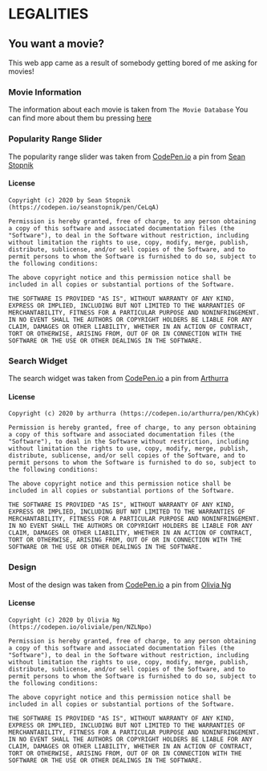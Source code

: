 # LEGALITIES

## You want a movie?

This web app came as a result of somebody getting bored of me asking for movies! 

### Movie Information
The information about each movie is taken from `The Movie Database` 
You can find more about them bu pressing [here](https://www.themoviedb.org)

### Popularity Range Slider 
The popularity range slider was taken from [CodePen.io](codepen.io) a pin from [Sean Stopnik](https://codepen.io/seanstopnik)
#### License 
```
Copyright (c) 2020 by Sean Stopnik (https://codepen.io/seanstopnik/pen/CeLqA)

Permission is hereby granted, free of charge, to any person obtaining a copy of this software and associated documentation files (the "Software"), to deal in the Software without restriction, including without limitation the rights to use, copy, modify, merge, publish, distribute, sublicense, and/or sell copies of the Software, and to permit persons to whom the Software is furnished to do so, subject to the following conditions:

The above copyright notice and this permission notice shall be included in all copies or substantial portions of the Software.

THE SOFTWARE IS PROVIDED "AS IS", WITHOUT WARRANTY OF ANY KIND, EXPRESS OR IMPLIED, INCLUDING BUT NOT LIMITED TO THE WARRANTIES OF MERCHANTABILITY, FITNESS FOR A PARTICULAR PURPOSE AND NONINFRINGEMENT. IN NO EVENT SHALL THE AUTHORS OR COPYRIGHT HOLDERS BE LIABLE FOR ANY CLAIM, DAMAGES OR OTHER LIABILITY, WHETHER IN AN ACTION OF CONTRACT, TORT OR OTHERWISE, ARISING FROM, OUT OF OR IN CONNECTION WITH THE SOFTWARE OR THE USE OR OTHER DEALINGS IN THE SOFTWARE.
```

### Search Widget 
The search widget was taken from [CodePen.io](codepen.io) a pin from [Arthurra](https://codepen.io/arthurra)
#### License 
```
Copyright (c) 2020 by arthurra (https://codepen.io/arthurra/pen/KhCyk)

Permission is hereby granted, free of charge, to any person obtaining a copy of this software and associated documentation files (the "Software"), to deal in the Software without restriction, including without limitation the rights to use, copy, modify, merge, publish, distribute, sublicense, and/or sell copies of the Software, and to permit persons to whom the Software is furnished to do so, subject to the following conditions:

The above copyright notice and this permission notice shall be included in all copies or substantial portions of the Software.

THE SOFTWARE IS PROVIDED "AS IS", WITHOUT WARRANTY OF ANY KIND, EXPRESS OR IMPLIED, INCLUDING BUT NOT LIMITED TO THE WARRANTIES OF MERCHANTABILITY, FITNESS FOR A PARTICULAR PURPOSE AND NONINFRINGEMENT. IN NO EVENT SHALL THE AUTHORS OR COPYRIGHT HOLDERS BE LIABLE FOR ANY CLAIM, DAMAGES OR OTHER LIABILITY, WHETHER IN AN ACTION OF CONTRACT, TORT OR OTHERWISE, ARISING FROM, OUT OF OR IN CONNECTION WITH THE SOFTWARE OR THE USE OR OTHER DEALINGS IN THE SOFTWARE.
```

### Design 
Most of the design was taken from [CodePen.io](codepen.io) a pin from [Olivia Ng](https://codepen.io/oliviale)
#### License 
```
Copyright (c) 2020 by Olivia Ng (https://codepen.io/oliviale/pen/NZLNpo)

Permission is hereby granted, free of charge, to any person obtaining a copy of this software and associated documentation files (the "Software"), to deal in the Software without restriction, including without limitation the rights to use, copy, modify, merge, publish, distribute, sublicense, and/or sell copies of the Software, and to permit persons to whom the Software is furnished to do so, subject to the following conditions:

The above copyright notice and this permission notice shall be included in all copies or substantial portions of the Software.

THE SOFTWARE IS PROVIDED "AS IS", WITHOUT WARRANTY OF ANY KIND, EXPRESS OR IMPLIED, INCLUDING BUT NOT LIMITED TO THE WARRANTIES OF MERCHANTABILITY, FITNESS FOR A PARTICULAR PURPOSE AND NONINFRINGEMENT. IN NO EVENT SHALL THE AUTHORS OR COPYRIGHT HOLDERS BE LIABLE FOR ANY CLAIM, DAMAGES OR OTHER LIABILITY, WHETHER IN AN ACTION OF CONTRACT, TORT OR OTHERWISE, ARISING FROM, OUT OF OR IN CONNECTION WITH THE SOFTWARE OR THE USE OR OTHER DEALINGS IN THE SOFTWARE.

```


